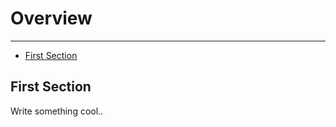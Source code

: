 # Overview

---

- [First Section](#section-1)

<a name="section-1"></a>
## First Section

Write something cool.. 